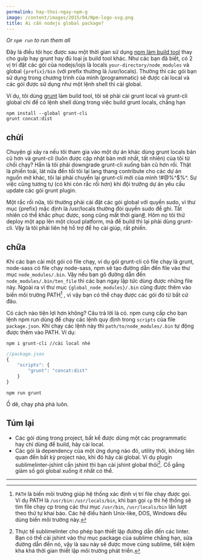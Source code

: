 ```yaml
---
permalink: hay-thoi-ngay-npm-g
image: /content/images/2015/04/Npm-logo-svg.png
title: Ai cần nodejs global package?
---
```


*Or `npm run` to run them all*

Đây là điều tôi học được sau một thời gian sử dụng [npm làm build tool](http://mahpahh.com/su-dung-npm-lam-build-tool/) thay cho gulp hay grunt hay đủ loại js build tool khác. Như các bạn đã biết, có 2 vị trí đặt các gói của nodejs/iojs là locals ```your-directory/node_modules``` và global ```{prefix}/bin``` (với prefix thường là /usr/locals). Thường thì các gói bạn sử dụng trong chương trình của mình (programmatic) sẽ được cài local và các gói được sử dụng như một lệnh shell thì cài global.

Ví dụ, tôi dùng [grunt](http://gruntjs.com) làm build tool, tôi sẽ phải cài grunt local và grunt-cli global chỉ để có lệnh shell dùng trong việc build grunt locals, chẳng hạn
```
npm install --global grunt-cli
grunt concat:dist
```
## chửi
Chuyện gì xảy ra nếu tôi tham gia vào một dự án khác dùng grunt locals bản cũ hơn và grunt-cli (luôn được cập nhật bản mới nhất, tất nhiên) của tôi từ chối chạy? Hẳn là tôi phải downgrade grunt-cli xuống bản cũ hơn rồi. Thật là phiền toái, lát nữa đến tối tôi lại lang thang contribute cho các dự án nguồn mở khác, tôi lại phải chuyển lại grunt-cli mới của mình !#@%^$%^. Sự việc cũng tương tự (có khi còn rắc rối hơn) khi đội trưởng dự án yêu cầu update các gói grunt plugin.

Một rắc rối nữa, tôi thường phải cài đặt các gói global với quyền sudo, vì thư mục {prefix} mặc định là /usr/locals thường đòi quyền sudo để ghi. Tất nhiên có thể khắc phục được, song cũng mất thời gian[#](http://mahpahh.com/npm-cai-dat-global-package-khong-can-quyen-root-tren-linux/). Hôm nọ tôi thử deploy một app lên một cloud platform, mà để build thì lại phải dùng grunt-cli. Vậy là tôi phải liên hệ hỗ trợ để họ cài giúp, rất phiền.

## chữa
Khi các bạn cài một gói có file chạy, ví dụ gói grunt-cli có file chạy là grunt, node-sass có file chạy node-sass, npm sẽ tạo đường dẫn đến file vào thư mục `node_modules/.bin`. Vậy nếu bạn gõ đường dẫn đến `node_modules/.bin/ten_file` thì các bạn ngay lập tức dùng được những file này. Ngoài ra vì thư mục ` {global_node_modules}/.bin ` cũng được thêm vào biến môi trường PATH[^1] , vì vậy bạn có thể chạy được các gói đó từ bất cứ đâu.

Có cách nào tiện lợi hơn không? Câu trả lời là có. npm cung cấp cho bạn lệnh npm run dùng để chạy các lệnh quy định trong ```scripts``` của file ```package.json```. Khi chạy các lệnh này thì ```path/to/node_modules/.bin``` tự động được thêm vào PATH.
Ví dụ:
```
npm i grunt-cli //cài local nhé
```

```js
//package.json
{
	"scripts": {
    	"grunt": "concat:dist"
    }
}
```

```
npm run grunt
```
Ồ dê, chạy phà phà luôn.

## Túm lại
- Các gói dùng trong project, bất kể được dùng một các programmatic hay chỉ dùng để build, hãy cài local.
- Các gói là dependency của một ứng dụng nào đó, utility thôi, không liên quan đến bất kỳ project nào, khi đó hãy cài global. Ví dụ plugin sublimelinter-jshint cần jshint thì bạn cài jshint global thôi[^2]. Cố gắng giảm số gói global xuống ít nhất có thể.

---

[^1]: `PATH` là biến môi trường giúp hệ thống xác định vị trí file chạy được gọi. Ví dụ PATH là ```/usr/bin:/usr/locals/bin```, khi bạn gọi ```cp``` thì hệ thống sẽ tìm file chạy cp trong các thư mục ```/usr/bin```, ```/usr/locals/bin``` lần lượt theo thứ tự khai báo. Các hệ điều hành Unix-like, DOS, Windows đều dùng biến môi trường này.

[^2]: Thực tế sublimelinter cho phép bạn thiết lập đường dẫn đến các linter. Bạn có thể cài jshint vào thư mục package của sublime chẳng hạn, sửa đường dẫn đến nó, vậy là sau này sẽ được move cùng sublime, tiết kiệm kha khá thời gian thiết lập môi trường phát triển.
